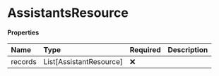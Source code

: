 # AssistantsResource

**Properties**

| Name    | Type                    | Required | Description |
| :------ | :---------------------- | :------- | :---------- |
| records | List[AssistantResource] | ❌       |             |

<!-- This file was generated by liblab | https://liblab.com/ -->
